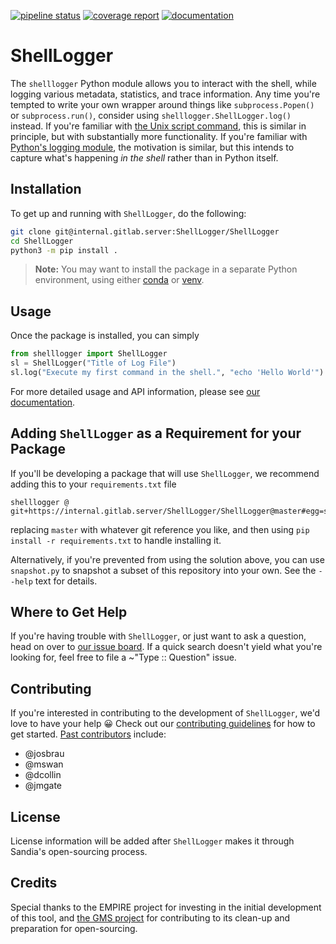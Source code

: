 [![pipeline status](https://internal.gitlab.server/ShellLogger/ShellLogger/badges/master/pipeline.svg)](https://internal.gitlab.server/ShellLogger/ShellLogger/pipelines)
[![coverage report](https://internal.gitlab.server/ShellLogger/ShellLogger/badges/master/coverage.svg)](http://shelllogger.internal.gitlab.pages/ShellLogger/htmlcov)
[![documentation](https://img.shields.io/badge/docs-latest-green.svg)](http://shelllogger.internal.gitlab.pages/ShellLogger)

# ShellLogger

The `shelllogger` Python module allows you to interact with the shell, while
logging various metadata, statistics, and trace information.  Any time you're
tempted to write your own wrapper around things like `subprocess.Popen()` or
`subprocess.run()`, consider using `shelllogger.ShellLogger.log()` instead.  If
you're familiar with [the Unix script
command](https://man7.org/linux/man-pages/man1/script.1.html), this is similar
in principle, but with substantially more functionality.  If you're familiar
with [Python's logging module](https://docs.python.org/3/library/logging.html),
the motivation is similar, but this intends to capture what's happening *in the
shell* rather than in Python itself.

## Installation

To get up and running with `ShellLogger`, do the following:
```bash
git clone git@internal.gitlab.server:ShellLogger/ShellLogger
cd ShellLogger
python3 -m pip install .
```

> **Note:**  You may want to install the package in a separate Python
> environment, using either
> [conda](https://conda.io/projects/conda/en/latest/user-guide/concepts/environments.html)
> or [venv](https://docs.python.org/3/tutorial/venv.html).

## Usage

Once the package is installed, you can simply
```python
from shelllogger import ShellLogger
sl = ShellLogger("Title of Log File")
sl.log("Execute my first command in the shell.", "echo 'Hello World'")
```

For more detailed usage and API information, please see [our
documentation](http://shelllogger.internal.gitlab.pages/ShellLogger).

## Adding `ShellLogger` as a Requirement for your Package

If you'll be developing a package that will use `ShellLogger`, we recommend
adding this to your `requirements.txt` file
```
shelllogger @ git+https://internal.gitlab.server/ShellLogger/ShellLogger@master#egg=shelllogger
```

replacing `master` with whatever git reference you like, and then using `pip
install -r requirements.txt` to handle installing it.

Alternatively, if you're prevented from using the solution above, you can use
`snapshot.py` to snapshot a subset of this repository into your own.  See the
`--help` text for details.

## Where to Get Help

If you're having trouble with `ShellLogger`, or just want to ask a question,
head on over to [our issue
board](https://internal.gitlab.server/ShellLogger/ShellLogger/-/issues).  If a
quick search doesn't yield what you're looking for, feel free to file a
~"Type :: Question" issue.

## Contributing

If you're interested in contributing to the development of `ShellLogger`, we'd
love to have your help :grinning:  Check out our [contributing
guidelines](https://internal.gitlab.server/ShellLogger/ShellLogger/-/blob/master/CONTRIBUTING.md)
for how to get started.  [Past
contributors](https://internal.gitlab.server/ShellLogger/ShellLogger/-/graphs/master)
include:
* @josbrau
* @mswan
* @dcollin
* @jmgate

## License

License information will be added after `ShellLogger` makes it through Sandia's
open-sourcing process.

## Credits

Special thanks to the EMPIRE project for investing in the initial development
of this tool, and [the GMS
project](https://internal.corporate.wiki/display/gmswiki/Geophysical+Monitoring+System+Wiki)
for contributing to its clean-up and preparation for open-sourcing.
